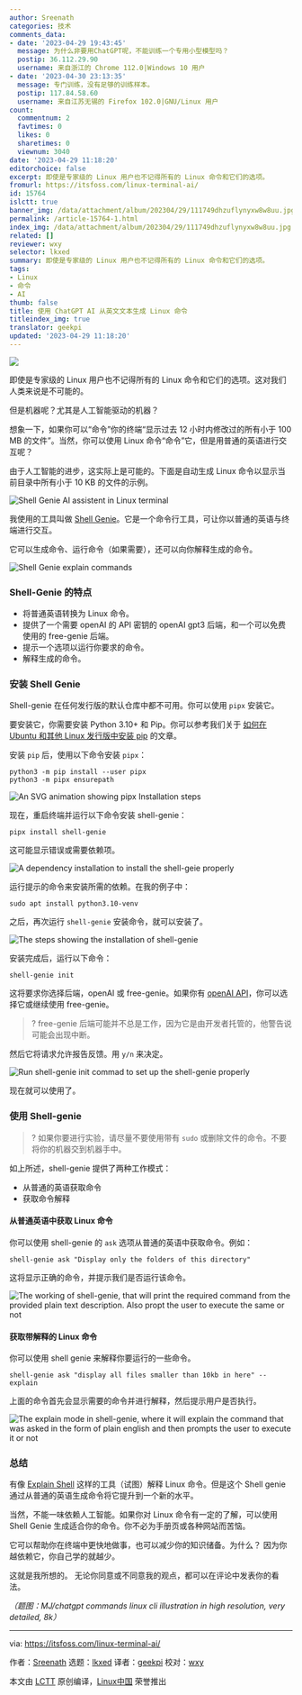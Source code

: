 ```yaml
---
author: Sreenath
categories: 技术
comments_data:
- date: '2023-04-29 19:43:45'
  message: 为什么非要用ChatGPT呢，不能训练一个专用小型模型吗？
  postip: 36.112.29.90
  username: 来自浙江的 Chrome 112.0|Windows 10 用户
- date: '2023-04-30 23:13:35'
  message: 专门训练，没有足够的训练样本。
  postip: 117.84.58.60
  username: 来自江苏无锡的 Firefox 102.0|GNU/Linux 用户
count:
  commentnum: 2
  favtimes: 0
  likes: 0
  sharetimes: 0
  viewnum: 3040
date: '2023-04-29 11:18:20'
editorchoice: false
excerpt: 即使是专家级的 Linux 用户也不记得所有的 Linux 命令和它们的选项。
fromurl: https://itsfoss.com/linux-terminal-ai/
id: 15764
islctt: true
banner_img: /data/attachment/album/202304/29/111749dhzuflynyxw8w8uu.jpg
permalink: /article-15764-1.html
index_img: /data/attachment/album/202304/29/111749dhzuflynyxw8w8uu.jpg.thumb.jpg
related: []
reviewer: wxy
selector: lkxed
summary: 即使是专家级的 Linux 用户也不记得所有的 Linux 命令和它们的选项。
tags:
- Linux
- 命令
- AI
thumb: false
title: 使用 ChatGPT AI 从英文文本生成 Linux 命令
titleindex_img: true
translator: geekpi
updated: '2023-04-29 11:18:20'
---
```


![](/data/attachment/album/202304/29/111749dhzuflynyxw8w8uu.jpg)


即使是专家级的 Linux 用户也不记得所有的 Linux 命令和它们的选项。这对我们人类来说是不可能的。


但是机器呢？尤其是人工智能驱动的机器？


想象一下，如果你可以“命令”你的终端“显示过去 12 小时内修改过的所有小于 100 MB 的文件”。当然，你可以使用 Linux 命令“命令”它，但是用普通的英语进行交互呢？


由于人工智能的进步，这实际上是可能的。下面是自动生成 Linux 命令以显示当前目录中所有小于 10 KB 的文件的示例。


![Shell Genie AI assistent in Linux terminal](/data/attachment/album/202304/29/111820uq7cbz0cji67c0zq.png)


我使用的工具叫做 [Shell Genie](https://github.com/dylanjcastillo/shell-genie?ref=itsfoss.com)。它是一个命令行工具，可让你以普通的英语与终端进行交互。


它可以生成命令、运行命令（如果需要），还可以向你解释生成的命令。


![Shell Genie explain commands](/data/attachment/album/202304/29/111820dsvy19qqswnkhhqi.png)


### Shell-Genie 的特点


* 将普通英语转换为 Linux 命令。
* 提供了一个需要 openAI 的 API 密钥的 openAI gpt3 后端，和一个可以免费使用的 free-genie 后端。
* 提示一个选项以运行你要求的命令。
* 解释生成的命令。


### 安装 Shell Genie


Shell-genie 在任何发行版的默认仓库中都不可用。你可以使用 `pipx` 安装它。


要安装它，你需要安装 Python 3.10+ 和 Pip。你可以参考我们关于 [如何在 Ubuntu 和其他 Linux 发行版中安装 pip](https://itsfoss.com/install-pip-ubuntu/) 的文章。


安装 `pip` 后，使用以下命令安装 `pipx`：



```
python3 -m pip install --user pipx
python3 -m pipx ensurepath

```

![An SVG animation showing pipx Installation steps](/data/attachment/album/202304/29/111821k49eodkw4kaaw9k4.svg)


现在，重启终端并运行以下命令安装 shell-genie：



```
pipx install shell-genie

```

这可能显示错误或需要依赖项。


![A dependency installation to install the shell-geie properly](/data/attachment/album/202304/29/111821lj0pvckj9z9bgqqg.png)


运行提示的命令来安装所需的依赖。在我的例子中：



```
sudo apt install python3.10-venv

```

之后，再次运行 `shell-genie` 安装命令，就可以安装了。


![The steps showing the installation of shell-genie](/data/attachment/album/202304/29/111821uxbxjh6m125gj1p5.svg)


安装完成后，运行以下命令：



```
shell-genie init

```

这将要求你选择后端，openAI 或 free-genie。如果你有 [openAI API](https://openai.com/product?ref=itsfoss.com)，你可以选择它或继续使用 free-genie。



> 
> ? free-genie 后端可能并不总是工作，因为它是由开发者托管的，他警告说可能会出现中断。
> 
> 
> 


然后它将请求允许报告反馈。用 `y/n` 来决定。


![Run shell-genie init commad to set up the shell-genie properly](/data/attachment/album/202304/29/111822da8dzaaviqhtjuic.svg)


现在就可以使用了。


### 使用 Shell-genie



> 
> ? 如果你要进行实验，请尽量不要使用带有 `sudo` 或删除文件的命令。不要将你的机器交到机器手中。
> 
> 
> 


如上所述，shell-genie 提供了两种工作模式：


* 从普通的英语获取命令
* 获取命令解释


#### 从普通英语中获取 Linux 命令


你可以使用 shell-genie 的 `ask` 选项从普通的英语中获取命令。例如：



```
shell-genie ask "Display only the folders of this directory"

```

这将显示正确的命令，并提示我们是否运行该命令。


![The working of shell-genie, that will print the required command from the provided plain text description. Also propt the user to execute the same or not](/data/attachment/album/202304/29/111822cfg7ctg7ctvsgkt6.svg)


#### 获取带解释的 Linux 命令


你可以使用 shell genie 来解释你要运行的一些命令。



```
shell-genie ask "display all files smaller than 10kb in here" --explain

```

上面的命令首先会显示需要的命令并进行解释，然后提示用户是否执行。


![The explain mode in shell-genie, where it will explain the command that was asked in the form of plain english and then prompts the user to execute it or not](/data/attachment/album/202304/29/111822adj88ji2midafpdk.svg)


### 总结


有像 [Explain Shell](https://explainshell.com/?ref=itsfoss.com) 这样的工具（试图）解释 Linux 命令。但是这个 Shell genie 通过从普通的英语生成命令将它提升到一个新的水平。


当然，不能一味依赖人工智能。如果你对 Linux 命令有一定的了解，可以使用 Shell Genie 生成适合你的命令。你不必为手册页或各种网站而苦恼。


它可以帮助你在终端中更快地做事，也可以减少你的知识储备。为什么？ 因为你越依赖它，你自己学的就越少。


这就是我所想的。 无论你同意或不同意我的观点，都可以在评论中发表你的看法。


*（题图：MJ/chatgpt commands linux cli illustration in high resolution, very detailed, 8k）*




---


via: <https://itsfoss.com/linux-terminal-ai/>


作者：[Sreenath](https://itsfoss.com/author/sreenath/) 选题：[lkxed](https://github.com/lkxed/) 译者：[geekpi](https://github.com/geekpi) 校对：[wxy](https://github.com/wxy)


本文由 [LCTT](https://github.com/LCTT/TranslateProject) 原创编译，[Linux中国](https://linux.cn/) 荣誉推出